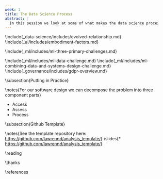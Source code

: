 ```yaml
---
week: 1
title: The Data Science Process
abstract: |
  In this session we look at some of what makes the data science process different from classical computer science.
---
```


\include{_data-science/includes/evolved-relationship.md}
\include{_ai/includes/embodiment-factors.md}
<!--\include{_data-science/includes/societal-effects.md}-->
\include{_ml/includes/ml-three-primary-challenges.md}
<!--\include{_ml/includes/ml-decomposition-challenge.md}-->
\include{_ml/includes/ml-data-challenge.md}
\include{_ml/includes/ml-combining-data-and-systems-design-challenge.md}
\include{_governance/includes/gdpr-overview.md}
<!--\include{_ml/includes/ml-deployment-challenge.md}-->

\subsection{Putting in Practice}

\notes{For our software design we can decompose the problem into three component parts}

* Access
* Assess
* Process

\subsection{Github Template}

\notes{See the template repository here: <https://github.com/lawrennd/analysis_template/>}
\slides{* <https://github.com/lawrennd/analysis_template/>}

\reading

\thanks

\references
